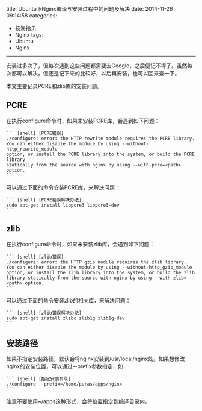 title: Ubuntu下Nginx编译与安装过程中的问题及解决
date: 2014-11-26 09:14:58
categories: 
- 技海拾贝
- Nginx
tags:
- Ubuntu
- Nginx
---

安装过多次了，但每次遇到这些问题都需要去Google，之后便记不得了。虽然每次都可以解决，但还是记下来的比较好，以后再安装，也可以回来查一下。

本文主要记录PCRE和zlib库的安装问题。

<!-- more -->

## PCRE

在执行configure命令时，如果未安装PCRE库，会遇到如下问题：

    ``` [shell] [PCRE错误]
    ./configure: error: the HTTP rewrite module requires the PCRE library.
    You can either disable the module by using --without-http_rewrite_module
    option, or install the PCRE library into the system, or build the PCRE library
    statically from the source with nginx by using --with-pcre=<path> option.
    ```

可以通过下面的命令安装PCRE库，来解决问题：

    ``` [shell] [PCRE错误解决办法]
    sudo apt-get install libpcre3 libpcre3-dev
    ```

## zlib

在执行configure命令时，如果未安装zlib库，会遇到如下问题：

    ``` [shell] [zlib错误]
    ./configure: error: the HTTP gzip module requires the zlib library.
    You can either disable the module by using --without-http_gzip_module
    option, or install the zlib library into the system, or build the zlib library statically from the source with nginx by using --with-zlib=<path> option.
    ```

可以通过下面的命令安装zlib的相关库，来解决问题：

    ``` [shell] [zlib错误解决办法]
    sudo apt-get install zlibc zlib1g zlib1g-dev
    ```

## 安装路径

如果不指定安装路径，默认会将nginx安装到/usr/local/nginx处。如果想修改nginx的安装位置，可以通过--prefix参数指定，如：

    ``` [shell] [指定安装目录]
    ./configure --prefix=/home/puras/apps/nginx
    ```

注意不要使用~/apps这种形式，会将位置指定到编译目录内。